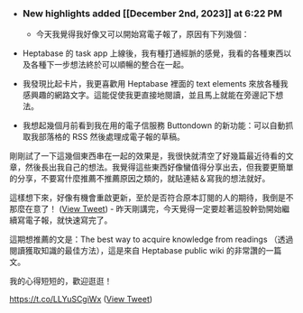 - ### New highlights added [[December 2nd, 2023]] at 6:22 PM
    - 今天我覺得我好像又可以開始寫電子報了，原因有下列幾個：

- Heptabase 的 task app 上線後，我有種打通經脈的感覺，我看的各種東西以及各種下一步想法終於可以順暢的整合在一起。

- 我發現比起卡片，我更喜歡用 Heptabase 裡面的 text elements 來放各種我感興趣的網路文字。這能促使我更直接地閱讀，並且馬上就能在旁邊記下想法。

- 我想起幾個月前看到我在用的電子信服務 Buttondown 的新功能：可以自動抓取我部落格的 RSS 然後處理成電子報的草稿。

剛剛試了一下這幾個東西串在一起的效果是，我很快就清空了好幾篇最近待看的文章，然後長出我自己的想法。我覺得這些東西好像蠻值得分享出去，但我要更簡單的分享，不要寫什麼推薦不推薦原因之類的，就貼連結＆寫我的想法就好。

這樣想下來，好像有機會重啟更新，至於是否符合原本訂閱的人的期待，我倒是不那麼在意了！ ([View Tweet](https://twitter.com/WuPingJu/status/1723710348317077523))
    - 昨天剛講完，今天覺得一定要趁著這股幹勁開始繼續寫電子報，就快速寫完了。

這期想推薦的文是：The best way to acquire knowledge from readings （透過閱讀獲取知識的最佳方法），這是來自 Heptabase public wiki 的非常讚的一篇文。

我的心得短短的，歡迎逛逛！

https://t.co/LLYuSCgiWx ([View Tweet](https://twitter.com/WuPingJu/status/1724078758725083566))
